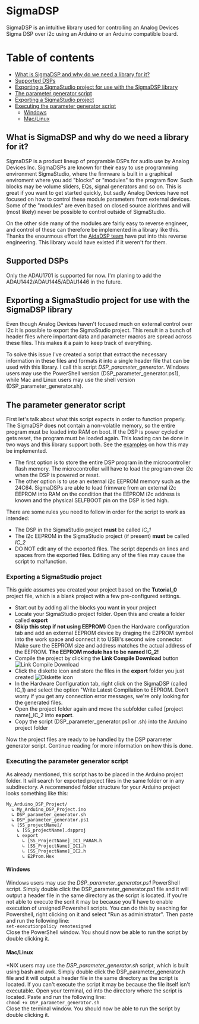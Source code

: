 # SigmaDSP
SigmaDSP is an intuitive library used for controlling an Analog Devices Sigma DSP over i2c using an Arduino or an Arduino compatible board.

  
# Table of contents
* [What is SigmaDSP and why do we need a library for it?](#what-is-sigmadsp-and-why-do-we-need-a-library-for-it)
* [Supported DSPs](#supported-dsps)
* [Exporting a SigmaStudio project for use with the SigmaDSP library](#exporting-a-sigmastudio-project-for-use-with-the-sigmadsp-library)
* [The parameter generator script](#the-parameter-generator-script)
* [Exporting a SigmaStudio project](#exporting-a-sigmastudio-project)
* [Executing the parameter generator script](#executing-the-parameter-generator-script)
  - [Windows](#windows)
  - [Mac/Linux](#maclinux)
   
## What is SigmaDSP and why do we need a library for it?
SigmaDSP is a product lineup of programble DSPs for audio use by Analog Devices Inc. SigmaDSPs are known for their easy to use programming environment SigmaStudio, where the firmware is built in a graphical enviroment where you add "blocks" or "modules" to the program flow. Such blocks may be volume sliders, EQs, signal generators and so on. This is great if you want to get started quickly, but sadly Analog Devices have not focused on how to control these module parameters from external devices. Some of the "modules" are even based on closed source alorithms and will (most likely) never be possible to control outside of SigmaStudio.

On the other side many of the modules are fairly easy to reverse engineer, and control of these can therefore be implemented in a library like this. Thanks the enourmous effort the [AidaDSP team](https://github.com/AidaDSP/AidaDSP) have put into this reverse engineering. This library would have existed if it weren't for them.
  
   
## Supported DSPs
Only the ADAU1701 is supported for now. I'm planing to add the ADAU1442/ADAU1445/ADAU1446 in the future.
  
  
## Exporting a SigmaStudio project for use with the SigmaDSP library
Even though Analog Devices haven't focused much on external control over i2c it is possible to export the SigmaStudio project. This result in a bunch of header files where important data and parameter macros are spread across these files. This makes it a pain to keep track of everything.

To solve this issue I've created a script that extract the necessary information in these files and formats it into a single header file that can be used with this library. I call this script *DSP_parameter_generator*. Windows users may use the PowerShell version (DSP_parameter_generator.ps1), while Mac and Linux users may use the shell version (DSP_parameter_generator.sh).
  
  
## The parameter generator script
First let's talk about what this script expects in order to function properly. The SigmaDSP does not contain a non-volatile memory, so the entire program must be loaded into RAM on boot. If the DSP is power cycled or gets reset, the program must be loaded again. This loading can be done in two ways and this library support both. See the [examples](https://github.com/MCUdude/SigmaDSP/tree/master/examples) on how this may be implemented.

* The first option is to store the entire DSP program in the microcontroller flash memory. The microcontroller will have to load the program over i2c when the DSP is powered or resat.
* The other option is to use an external i2c EEPROM memory such as the 24C64. SigmaDSPs are able to load frimware from an external i2c EEPROM into RAM on the condition that the EEPROM i2c address is known and the physical SELFBOOT pin on the DSP is tied high.

There are some rules you need to follow in order for the script to work as intended:
* The DSP in the SigmaStudio project __must__ be called *IC_1*
* The i2c EEPROM in the SigmaStudio project (if present) __must__ be called *IC_2*
* DO NOT edit any of the exported files. The script depends on lines and spaces from the exported files. Editing any of the files may cause the script to malfunction.
  
  
### Exporting a SigmaStudio project
This guide assumes you created your project based on the __Tutorial_0__ project file, which is a blank project with a few pre-configured settings.
* Start out by adding all the blocks you want in your project
* Locate your SigmaStudio project folder. Open this and create a folder called **export**
* **(Skip this step if not using EEPROM)** Open the Hardware configuration tab and add an external EEPROM device by draging the E2PROM symbol into the work space and connect it to USBi's second wire connector. Make sure the EEPROM size and address matches the actual address of the EEPROM. **The EEPROM module has to be named IC_2!**
* Compile the project by clicking the **Link Compile Download** button ![Link Compile Download](https://i.imgur.com/mINhSw0.png)
* Click the diskette icon and store the files in the **export** folder you just created ![Diskette icon](https://i.imgur.com/kLyUKFu.png)
* In the Hardware Configuration tab, right click on the SigmaDSP (called IC_1) and select the option "Write Latest Compilation to EEPROM. Don't worry if you get any connection error messages, we're only looking for the generated files.
* Open the project folder again and move the subfolder called [project name]_IC_2 into **export**.
* Copy the script (DSP_parameter_generator.ps1 or .sh) into the Arduino project folder

Now the project files are ready to be handled by the DSP parameter generator script. Continue reading for more information on how this is done.

### Executing the parameter generator script
As already mentioned, this script has to be placed in the Arduino project folder. It will search for exported project files in the same folder or in any subdirectory. A recommended folder structure for your Arduino project looks something like this:

```
My_Arduino_DSP_Project/
  ↳ My_Arduino_DSP_Project.ino
  ↳ DSP_parameter_generator.sh
  ↳ DSP_parameter_generator.ps1
  ↳ [SS_projectName]/
    ↳ [SS_projectName].dspproj
    ↳ export
      ↳ [SS_ProjectName]_IC1_PARAM.h
      ↳ [SS_ProjectName]_IC1.h
      ↳ [SS_ProjectName]_IC2.h
      ↳ E2Prom.Hex                    
```

#### Windows
Windows users may use the *DSP_parameter_generator.ps1* PowerShell script. Simply double click the DSP_parameter_generator.ps1 file and it will output a header file in the same directory as the script is located. If you're not able to execute the scrit it may be because you'll have to enable execution of unsigned Powershell scripts. You can do this by seaching for Powershell, right clicking on it and select "Run as administrator". Then paste and run the following line:  
`set-executionpolicy remotesigned`  
Close the PowerShell window. You should now be able to run the script by double clicking it.

#### Mac/Linux
\*NIX users may use the *DSP_parameter_generator.sh* script, which is built using bash and awk. Simply double click the DSP_parameter_generator.h file and it will output a header file in the same directory as the script is located. If you can't execute the script it may be because the file itself isn't executable. Open your terminal, cd into the directory where the script is located. Paste and run the following line:  
`chmod +x DSP_parameter_generator.sh`  
Close the terminal window. You should now be able to run the script by double clicking it.


